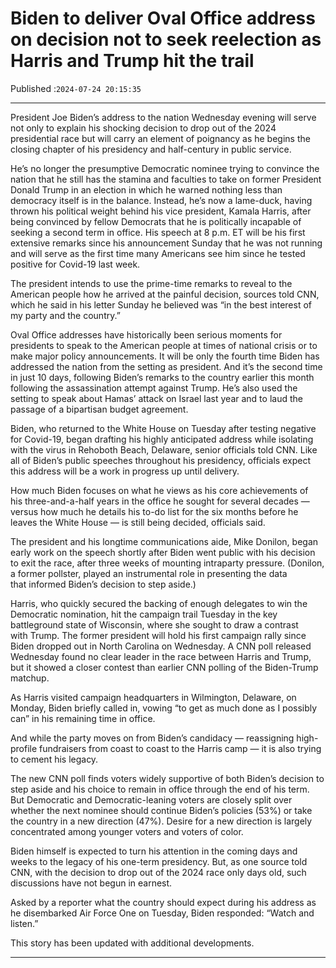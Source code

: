 # Biden to deliver Oval Office address on decision not to seek reelection as Harris and Trump hit the trail

Published :`2024-07-24 20:15:35`

---

President Joe Biden’s address to the nation Wednesday evening will serve not only to explain his shocking decision to drop out of the 2024 presidential race but will carry an element of poignancy as he begins the closing chapter of his presidency and half-century in public service.

He’s no longer the presumptive Democratic nominee trying to convince the nation that he still has the stamina and faculties to take on former President Donald Trump in an election in which he warned nothing less than democracy itself is in the balance. Instead, he’s now a lame-duck, having thrown his political weight behind his vice president, Kamala Harris, after being convinced by fellow Democrats that he is politically incapable of seeking a second term in office. His speech at 8 p.m. ET will be his first extensive remarks since his announcement Sunday that he was not running and will serve as the first time many Americans see him since he tested positive for Covid-19 last week.

The president intends to use the prime-time remarks to reveal to the American people how he arrived at the painful decision, sources told CNN, which he said in his letter Sunday he believed was “in the best interest of my party and the country.”

Oval Office addresses have historically been serious moments for presidents to speak to the American people at times of national crisis or to make major policy announcements. It will be only the fourth time Biden has addressed the nation from the setting as president. And it’s the second time in just 10 days, following Biden’s remarks to the country earlier this month following the assassination attempt against Trump. He’s also used the setting to speak about Hamas’ attack on Israel last year and to laud the passage of a bipartisan budget agreement.

Biden, who returned to the White House on Tuesday after testing negative for Covid-19, began drafting his highly anticipated address while isolating with the virus in Rehoboth Beach, Delaware, senior officials told CNN. Like all of Biden’s public speeches throughout his presidency, officials expect this address will be a work in progress up until delivery.

How much Biden focuses on what he views as his core achievements of his three-and-a-half years in the office he sought for several decades — versus how much he details his to-do list for the six months before he leaves the White House — is still being decided, officials said.

The president and his longtime communications aide, Mike Donilon, began early work on the speech shortly after Biden went public with his decision to exit the race, after three weeks of mounting intraparty pressure. (Donilon, a former pollster, played an instrumental role in presenting the data that informed Biden’s decision to step aside.)

Harris, who quickly secured the backing of enough delegates to win the Democratic nomination, hit the campaign trail Tuesday in the key battleground state of Wisconsin, where she sought to draw a contrast with Trump. The former president will hold his first campaign rally since Biden dropped out in North Carolina on Wednesday. A CNN poll released Wednesday found no clear leader in the race between Harris and Trump, but it showed a closer contest than earlier CNN polling of the Biden-Trump matchup.

As Harris visited campaign headquarters in Wilmington, Delaware, on Monday, Biden briefly called in, vowing “to get as much done as I possibly can” in his remaining time in office.

And while the party moves on from Biden’s candidacy — reassigning high-profile fundraisers from coast to coast to the Harris camp — it is also trying to cement his legacy.

The new CNN poll finds voters widely supportive of both Biden’s decision to step aside and his choice to remain in office through the end of his term. But Democratic and Democratic-leaning voters are closely split over whether the next nominee should continue Biden’s policies (53%) or take the country in a new direction (47%). Desire for a new direction is largely concentrated among younger voters and voters of color.

Biden himself is expected to turn his attention in the coming days and weeks to the legacy of his one-term presidency. But, as one source told CNN, with the decision to drop out of the 2024 race only days old, such discussions have not begun in earnest.

Asked by a reporter what the country should expect during his address as he disembarked Air Force One on Tuesday, Biden responded: “Watch and listen.”

This story has been updated with additional developments.

---

